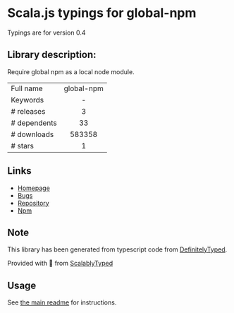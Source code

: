 
# Scala.js typings for global-npm

Typings are for version 0.4

## Library description:
Require global npm as a local node module.

|                    |                 |
| ------------------ | :-------------: |
| Full name          | global-npm |
| Keywords           | - |
| # releases         | 3 |
| # dependents       | 33 |
| # downloads        | 583358 |
| # stars            | 1 |

## Links
- [Homepage](https://github.com/dracupid/global-npm#readme)
- [Bugs](https://github.com/dracupid/global-npm/issues)
- [Repository](https://github.com/dracupid/global-npm)
- [Npm](https://www.npmjs.com/package/global-npm)
    


## Note
This library has been generated from typescript code from [DefinitelyTyped](https://definitelytyped.org).

Provided with :purple_heart: from [ScalablyTyped](https://github.com/oyvindberg/ScalablyTyped)

## Usage
See [the main readme](../../readme.md) for instructions.


